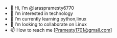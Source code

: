 - 👋 Hi, I’m @laraspramesty6770
- 👀 I’m interested in technology
- 🌱 I’m currently learning python,linux
- 💞️ I’m looking to collaborate on Linux
- 📫 How to reach me [Pramesty1701@gmail.com]

<!---
laraspramesty6770/laraspramesty6770 is a ✨ special ✨ repository because its `README.md` (this file) appears on your GitHub profile.
You can click the Preview link to take a look at your changes.
--->
